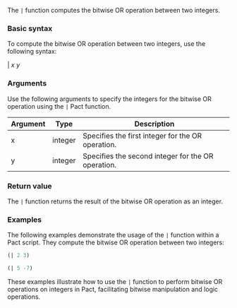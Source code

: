 The `|` function computes the bitwise OR operation between two integers.

### Basic syntax

To compute the bitwise OR operation between two integers, use the following syntax:

| *x* *y*

### Arguments

Use the following arguments to specify the integers for the bitwise OR operation using the `|` Pact function.

| Argument | Type | Description |
| --- | --- | --- |
| x | integer | Specifies the first integer for the OR operation. |
| y | integer | Specifies the second integer for the OR operation. |

### Return value

The `|` function returns the result of the bitwise OR operation as an integer.

### Examples

The following examples demonstrate the usage of the `|` function within a Pact script. They compute the bitwise OR operation between two integers:

```lisp
(| 2 3)
```
```lisp
(| 5 -7)
```

These examples illustrate how to use the `|` function to perform bitwise OR operations on integers in Pact, facilitating bitwise manipulation and logic operations.
